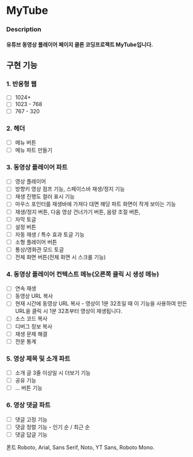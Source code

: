 # MyTube    
    
### Description    

#### 유튜브 동영상 플레이어 페이지 클론 코딩프로젝트 MyTube입니다.
    
## 구현 기능    
    
### 1. 반응형 웹
* [ ] 1024+
* [ ] 1023 - 768
* [ ] 767 - 320<br/>

### 2. 헤더     
* [ ] 메뉴 버튼     
* [ ] 메뉴 파트 만들기<br/>

### 3. 동영상 플레이어 파트     
* [ ] 영상 플레이어
* [ ] 방향키 영상 점프 기능, 스페이스바 재생/정지 기능
* [ ] 재생 진행도 컬러 표시 기능
* [ ] 마우스 포인터를 재생바에 가져다 대면 해당 파트 화면이 작게 보이는 기능
* [ ] 재생/정지 버튼, 다음 영상 건너가기 버튼, 음량 조절 버튼, 
* [ ] 자막 토글
* [ ] 설정 버튼
* [ ] 자동 재생 / 특수 효과 토글 기능
* [ ] 소형 플레이어 버튼
* [ ] 통상/영화관 모드 토글
* [ ] 전체 화면 버튼(전체 화면 시 스크롤 기능)<br/>

### 4. 동영상 플레이어 컨텍스트 메뉴(오른쪽 클릭 시 생성 메뉴)
* [ ] 연속 재생
* [ ] 동영상 URL 복사
* [ ] 현재 시간에 동영상 URL 복사 - 영상이 1분 32초일 때 이 기능을 사용하여 만든 URL을 클릭 시 1분 32초부터 영상이 재생됩니다.
* [ ] 소스 코드 복사
* [ ] 디버그 정보 복사
* [ ] 재생 문제 해결
* [ ] 전문 통계<br/>

### 5. 영상 제목 및 소개 파트
* [ ] 소개 글 3줄 이상일 시 더보기 기능
* [ ] 공유 기능
* [ ] ... 버튼 기능<br/>

### 6. 영상 댓글 파트
* [ ] 댓글 고정 기능
* [ ] 댓글 정렬 기능 - 인기 순 / 최근 순
* [ ] 댓글 답글 기능<br/>

폰트 Roboto, Arial, Sans Serif, Noto, YT Sans, Roboto Mono.